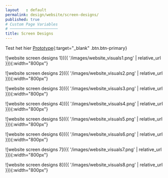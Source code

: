 ```yaml
---
layout   : default
permalink: design/website/screen-designs/
published: true
# Custom Page Variables
# ─────────────────────
title: Screen Designs
---
```


Test het hier [Prototype](https://xd.adobe.com/view/4bf01b69-33e7-4fa9-9bdf-30f50fa8a963/){:target="_blank" .btn.btn-primary}

![website screen designs 1]({{ '/images/website_visuals1.png' | relative_url }}){:width="800px"}

![website screen designs 2]({{ '/images/website_visuals2.png' | relative_url }}){:width="800px"}

![website screen designs 3]({{ '/images/website_visuals3.png' | relative_url }}){:width="800px"}

![website screen designs 4]({{ '/images/website_visuals4.png' | relative_url }}){:width="800px"}

![website screen designs 5]({{ '/images/website_visuals5.png' | relative_url }}){:width="800px"}

![website screen designs 6]({{ '/images/website_visuals6.png' | relative_url }}){:width="800px"}

![website screen designs 7]({{ '/images/website_visuals7.png' | relative_url }}){:width="800px"}

![website screen designs 8]({{ '/images/website_visuals8.png' | relative_url }}){:width="800px"}